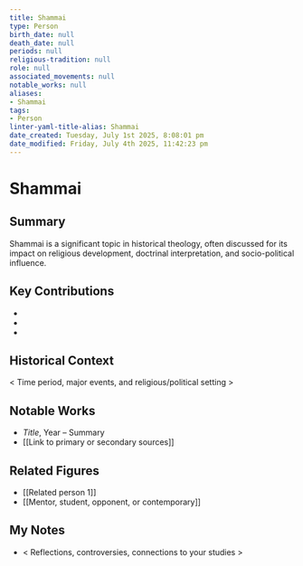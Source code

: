 ```yaml
---
title: Shammai
type: Person
birth_date: null
death_date: null
periods: null
religious-tradition: null
role: null
associated_movements: null
notable_works: null
aliases:
- Shammai
tags:
- Person
linter-yaml-title-alias: Shammai
date_created: Tuesday, July 1st 2025, 8:08:01 pm
date_modified: Friday, July 4th 2025, 11:42:23 pm
---
```


# Shammai

## Summary
Shammai is a significant topic in historical theology, often discussed for its impact on religious development, doctrinal interpretation, and socio-political influence.

## Key Contributions
- 
- 
- 

## Historical Context
< Time period, major events, and religious/political setting >

## Notable Works
- *Title*, Year – Summary
- [[Link to primary or secondary sources]]


## Related Figures
- [[Related person 1]]
- [[Mentor, student, opponent, or contemporary]]

## My Notes
- < Reflections, controversies, connections to your studies >

